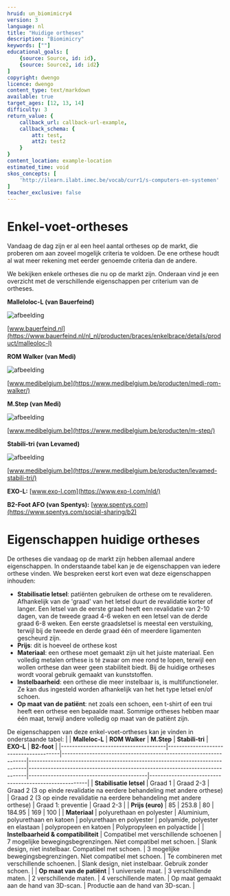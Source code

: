 ```yaml
---
hruid: un_biomimicry4
version: 3
language: nl
title: "Huidige ortheses"
description: "Biomimicry"
keywords: [""]
educational_goals: [
    {source: Source, id: id}, 
    {source: Source2, id: id2}
]
copyright: dwengo
licence: dwengo
content_type: text/markdown
available: true
target_ages: [12, 13, 14]
difficulty: 3
return_value: {
    callback_url: callback-url-example,
    callback_schema: {
        att: test,
        att2: test2
    }
}
content_location: example-location
estimated_time: void
skos_concepts: [
    'http://ilearn.ilabt.imec.be/vocab/curr1/s-computers-en-systemen'
]
teacher_exclusive: false
---
```


# Enkel-voet-ortheses
Vandaag de dag zijn er al een heel aantal ortheses op de markt, die proberen om aan zoveel mogelijk criteria te voldoen. De ene orthese houdt al wat meer rekening met eerder genoemde criteria dan de andere. 

We bekijken enkele ortheses die nu op de markt zijn. Onderaan vind je een overzicht met de verschillende eigenschappen per criterium van de ortheses.

**Malleloloc-L (van Bauerfeind)**

![](embed/malleloc2.jpg "afbeelding")

[www.bauerfeind.nl](https://www.bauerfeind.nl/nl_nl/producten/braces/enkelbrace/details/product/malleoloc-l)

**ROM Walker (van Medi)**

![](embed/romwalker.jpeg "afbeelding")

[www.medibelgium.be](https://www.medibelgium.be/producten/medi-rom-walker/)

**M.Step (van Medi)**

![](embed/mstep.jpeg "afbeelding")

[www.medibelgium.be](https://www.medibelgium.be/producten/m-step/)

**Stabili-tri (van Levamed)**

![](embed/stabilitri.jpeg "afbeelding")

[www.medibelgium.be](https://www.medibelgium.be/producten/levamed-stabili-tri/)

**EXO-L:**
[www.exo-l.com](https://www.exo-l.com/nld/)

**B2-Foot AFO (van Spentys):**
[www.spentys.com](https://www.spentys.com/social-sharing/b2)



# Eigenschappen huidige ortheses
De ortheses die vandaag op de markt zijn hebben allemaal andere eigenschappen. In onderstaande tabel kan je de eigenschappen van iedere orthese vinden. We bespreken eerst kort even wat deze eigenschappen inhouden:
* **Stabilisatie letsel**: patiënten gebruiken de orthese om te revalideren. Afhankelijk van de 'graad' van het letsel duurt de revalidatie korter of langer. Een letsel van de eerste graad heeft een revalidatie van 2-10 dagen, van de tweede graad 4-6 weken en een letsel van de derde graad 6-8 weken. Een eerste graadsletsel is meestal een verstuiking, terwijl bij de tweede en derde graad één of meerdere ligamenten gescheurd zijn.
* **Prijs**: dit is hoeveel de orthese kost
* **Materiaal**: een orthese moet gemaakt zijn uit het juiste materiaal. Een volledig metalen orthese is té zwaar om mee rond te lopen, terwijl een wollen orthese dan weer geen stabiliteit biedt. Bij de huidige ortheses wordt vooral gebruik gemaakt van kunststoffen.
* **Instelbaarheid**: een orthese die meer instelbaar is, is multifunctioneler. Ze kan dus ingesteld worden afhankelijk van het het type letsel en/of schoen.
* **Op maat van de patiënt**: net zoals een schoen, een t-shirt of een trui heeft een orthese een bepaalde maat. Sommige ortheses hebben maar één maat, terwijl andere volledig op maat van de patiënt zijn. 


De eigenschappen van deze enkel-voet-ortheses kan je vinden in onderstaande tabel: 
|                                      | **Malleloc-L**                        | **ROM Walker**                                                  | **M.Step**                                                                  | **Stabili-tri**                                                             | **EXO-L**                                 | **B2-foot**                                           |
|--------------------------------------|---------------------------------------|-----------------------------------------------------------------|-----------------------------------------------------------------------------|-----------------------------------------------------------------------------|-------------------------------------------|-------------------------------------------------------|
| **Stabilisatie letsel**              | Graad 1                               | Graad 2-3                                                       | Graad 2 (3 op einde revalidatie na  eerdere behandeling met andere orthese) | Graad 2 (3 op einde revalidatie na  eerdere behandeling met andere orthese) | Graad 1: preventie                        | Graad 2-3                                             |
| **Prijs (euro)**                     | 85                                    | 253.8                                                           | 80                                                                          | 184.95                                                                      | 169                                       | 100                                                   |
| **Materiaal**                        | polyurethaan en polyester                       | Aluminium, polyurethaan en katoen                                         | polyurethaan en polyester                                                             | polyamide, polyester en elastaan                                                   | polypropeen en katoen                              | Polypropyleen en polyactide                                  |
| **Instelbaarheid & compatibiliteit** | Compatibel met verschillende schoenen | 7 mogelijke bewegingsbegrenzingen.  Niet compatibel met schoen. | Slank design, niet instelbaar. Compatibel met schoen.                       | 3 mogelijke bewegingsbegrenzingen.  Niet compatibel met schoen.             | Te combineren met verschillende schoenen. | Slank design, niet instelbaar. Gebruik zonder schoen. |
| **Op maat van de patiënt**           | 1 universele maat.                    | 3 verschillende maten.                                          | 2 verschillende maten.                                                      | 4 verschillende maten.                                                      | Op maat gemaakt aan de hand van 3D-scan.  | Productie aan de hand van 3D-scan.                    |
